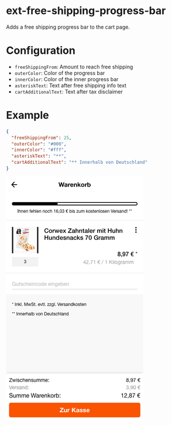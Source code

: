 # ext-free-shipping-progress-bar
Adds a free shipping progress bar to the cart page.

# Configuration
- `freeShippingFrom`: Amount to reach free shipping
- `outerColor`: Color of the progress bar
- `innerColor`: Color of the inner progress bar
- `asteriskText`: Text after free shipping info text
- `cartAdditionalText`: Text after tax disclaimer

# Example
```json
{
  "freeShippingFrom": 25,
  "outerColor": "#000",
  "innerColor": "#fff",
  "asteriskText": "**",
  "cartAdditionalText": "** Innerhalb von Deutschland"
}
```
![Screenshot](./doc/screenshot.png)
